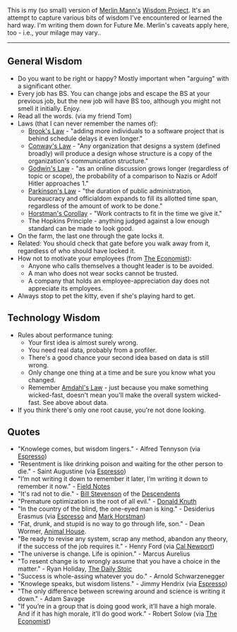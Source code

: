 This is my (so small) version of
[Merlin Mann's](http://hotdogsladies.omg.lol/)
[Wisdom Project](https://github.com/merlinmann/wisdom/blob/master/wisdom.md).
It's an attempt to capture various bits of wisdom I've encountered or
learned the hard way. I'm writing them down for Future Me.
Merlin's caveats apply here, too - i.e., your milage may vary..

---

## General Wisdom
- Do you want to be right or happy? Mostly important when "arguing" with a
  significant other.
- Every job has BS. You can change jobs and escape the BS at your previous
  job, but the new job will have BS too, although you might not smell it
  initially. Enjoy.
- Read all the words. (via my friend Tom)
- Laws (that I can never remember the names of):
  - [Brook's Law](https://en.wikipedia.org/wiki/Brooks%27s_law) - "adding
    more individuals to a software project that is behind schedule delays it
    even longer."
  - [Conway's Law](https://en.wikipedia.org/wiki/Conway's_law) -
    "Any organization that designs a system (defined broadly)
    will produce a design whose structure is a copy of the organization's
    communication structure."
  - [Godwin's Law](https://en.wikipedia.org/wiki/Godwin%27s_law) -
    "as an online discussion grows longer (regardless of topic or scope),
    the probability of a comparison to Nazis or Adolf Hitler approaches 1."
  - [Parkinson's Law](https://en.wikipedia.org/wiki/Parkinson%27s_law) -
    "the duration of public administration, bureaucracy and officialdom
    expands to fill its allotted time span, regardless of the amount of work
    to be done."
  - [Horstman's Corollay](https://en.wikipedia.org/wiki/Parkinson%27s_law#Corollaries) -
    "Work contracts to fit in the time we give it."
  - The Hopkins Principle - anything judged against a low enough standard
    can be made to look good.
- On the farm, the last one through the gate locks it.
- Related: You should check that gate before you walk away from it,
  regardless of who should have locked it.
- How not to motivate your employees
  (from [The Economist](https://www.economist.com/business/2023/11/20/how-not-to-motivate-your-employees)):
  - Anyone who calls themselves a thought leader is to be avoided.
  - A man who does not wear socks cannot be trusted.
  - A company that holds an employee-appreciation day does not appreciate its employees.
- Always stop to pet the kitty, even if she's playing hard to get.

## Technology Wisdom
- Rules about performance tuning:
  - Your first idea is almost surely wrong.
  - You need real data, probably from a profiler.
  - There's a good chance your second idea based on data is still wrong.
  - Only change one thing at a time and be sure you know what you changed.
  - Remember [Amdahl's Law](https://en.wikipedia.org/wiki/Amdahl's_law) -
    just because you make something wicked-fast, doesn't mean you'll make
    the overall system wicked-fast. See above about data.
- If you think there's only one root cause, you're not done looking.

## Quotes
- "Knowlege comes, but wisdom lingers." - Alfred Tennyson
(via [Espresso](https://myaccount.economist.com/s/article/what-is-the-economist-espresso))
- "Resentment is like drinking poison and waiting for the other person to
  die." - Saint Augustine
  (via [Espresso](https://myaccount.economist.com/s/article/what-is-the-economist-espresso))
- "I’m not writing it down to remember it later, I’m writing it down to remember it now." -
  [Field Notes](https://fieldnotesbrand.com)
- "It's rad not to die." -
  [Bill Stevenson](https://en.wikipedia.org/wiki/Bill_Stevenson_(musician)) of the
  [Descendents](https://en.wikipedia.org/wiki/Descendents)
- "Premature optimization is the root of all evil." -
  [Donald Knuth](https://wiki.c2.com/?PrematureOptimization=)
- "In the country of the blind, the one-eyed man is king." - Desiderius Erasmus
  (via [Espresso](https://myaccount.economist.com/s/article/what-is-the-economist-espresso)
  and [Mark Horstman](https://en.wikipedia.org/wiki/Manager_Tools_Podcast))
- "Fat, drunk, and stupid is no way to go through life, son." - Dean Wormer,
  [Animal House](https://en.wikipedia.org/wiki/Animal_House).
- "Be ready to revise any system, scrap any method, abandon any theory, if
  the success of the job requires it." - Henry Ford
  (via [Cal Newport](https://www.newyorker.com/culture/office-space/solving-the-productivity-paradox))
- "The universe is change. Life is opinion." - Marcus Aurelius
- "To resent change is to wrongly assume that you have a choice in the
  matter." - Ryan Holiday,
  [The Daily Stoic](https://ryanholiday.net/ryan-holiday-books/)
- "Success is whole-assing whatever you do." - Arnold Schwarzenegger
- "Knowlege speaks, but wisdom listens." - Jimmy Hendrix
  (via [Espresso](https://myaccount.economist.com/s/article/what-is-the-economist-espresso))
- "The only difference between screwing around and science is writing it down." - Adam Savage
- "If you’re in a group that is doing good work, it’ll have a high morale.
  And if it has high morale, it’ll do good work." - Robert Solow (via 
  [The Economist](https://www.economist.com/finance-and-economics/2024/01/04/robert-solow-was-an-intellectual-giant))
